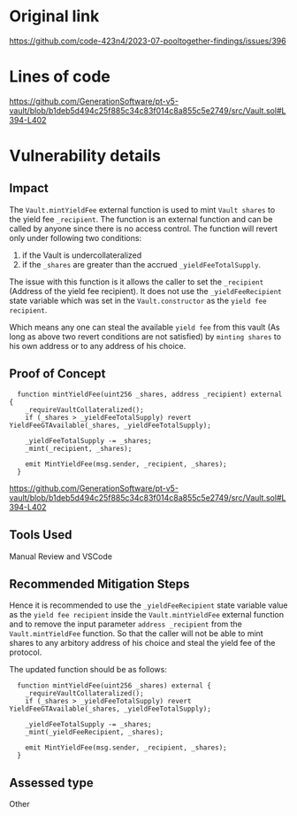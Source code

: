 # Original link
https://github.com/code-423n4/2023-07-pooltogether-findings/issues/396
# Lines of code

https://github.com/GenerationSoftware/pt-v5-vault/blob/b1deb5d494c25f885c34c83f014c8a855c5e2749/src/Vault.sol#L394-L402


# Vulnerability details

## Impact
The `Vault.mintYieldFee` external function is used to mint `Vault shares` to the yield fee `_recipient`. The function is an external function and can be called by anyone since there is no access control. The function will revert only under following two conditions:

1. if the Vault is undercollateralized
2. if the `_shares` are greater than the accrued `_yieldFeeTotalSupply`.

The issue with this function is it allows the caller to set the `_recipient` (Address of the yield fee recipient). It does not use the `_yieldFeeRecipient` state variable which was set in the `Vault.constructor` as the `yield fee recipient`.

Which means any one can steal the available `yield fee` from this vault (As long as above two revert conditions are not satisfied) by `minting shares` to his own address or to any address of his choice. 

## Proof of Concept

```solidity
  function mintYieldFee(uint256 _shares, address _recipient) external {
    _requireVaultCollateralized();
    if (_shares > _yieldFeeTotalSupply) revert YieldFeeGTAvailable(_shares, _yieldFeeTotalSupply);

    _yieldFeeTotalSupply -= _shares;
    _mint(_recipient, _shares);

    emit MintYieldFee(msg.sender, _recipient, _shares);
  }
```

https://github.com/GenerationSoftware/pt-v5-vault/blob/b1deb5d494c25f885c34c83f014c8a855c5e2749/src/Vault.sol#L394-L402

## Tools Used
Manual Review and VSCode

## Recommended Mitigation Steps

Hence it is recommended to use the `_yieldFeeRecipient` state variable value as the `yield fee recipient` inside the `Vault.mintYieldFee` external function and to remove the input parameter `address _recipient` from the `Vault.mintYieldFee` function. So that the caller will not be able to mint shares to any arbitory address of his choice and steal the yield fee of the protocol.

The updated function should be as follows:

```solidity
  function mintYieldFee(uint256 _shares) external {
    _requireVaultCollateralized();
    if (_shares > _yieldFeeTotalSupply) revert YieldFeeGTAvailable(_shares, _yieldFeeTotalSupply);

    _yieldFeeTotalSupply -= _shares;
    _mint(_yieldFeeRecipient, _shares);

    emit MintYieldFee(msg.sender, _recipient, _shares);
  } 
```


## Assessed type

Other